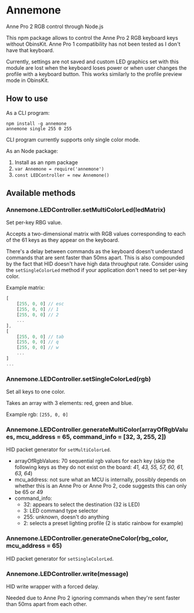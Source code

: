 # Annemone

Anne Pro 2 RGB control through Node.js

This npm package allows to control the Anne Pro 2 RGB keyboard keys without ObinsKit. Anne Pro 1 compatibility has not been tested as I don't have that keyboard.

Currently, settings are not saved and custom LED graphics set with this module are lost when the keyboard loses power or when user changes the profile with a keyboard button. This works similarly to the profile preview mode in ObinsKit.

## How to use

As a CLI program:

```shell
npm install -g annemone
annemone single 255 0 255
```

CLI program currently supports only single color mode.

As an Node package:

1. Install as an npm package
2. `var Annemone = require('annemone')`
3. `const LEDController = new Annemone()`

## Available methods

### Annemone.LEDController.setMultiColorLed(ledMatrix)

Set per-key RBG value.

Accepts a two-dimensional matrix with RGB values corresponding to each of the 61 keys as they appear on the keyboard.

There's a delay between commands as the keyboard doesn't understand commands that are sent faster than 50ms apart. This is also compounded by the fact that HID doesn't have high data throughput rate. Consider using the `setSingleColorLed` method if your application don't need to set per-key color.

Example matrix:

```js
[
    [255, 0, 0] // esc
    [255, 0, 0] // 1
    [255, 0, 0] // 2
    ...
],
[
    [255, 0, 0] // tab
    [255, 0, 0] // q
    [255, 0, 0] // w
    ...
]
...
```

### Annemone.LEDController.setSingleColorLed(rgb)

Set all keys to one color.

Takes an array with 3 elements: red, green and blue.

Example rgb: `[255, 0, 0]`

### Annemone.LEDController.generateMultiColor(arrayOfRgbValues, mcu_address = 65, command_info = [32, 3, 255, 2])

HID packet generator for `setMultiColorLed`.

- arrayOfRgbValues: 70 sequential rgb values for each key (skip the following keys as they do not exist on the board: *41, 43, 55, 57, 60, 61, 63, 64*)
- mcu_address: not sure what an MCU is internally, possibly depends on whether this is an Anne Pro or Anne Pro 2, code suggests this can only be 65 or 49
- command_info:
  - 32: appears to select the destination (32 is LED)
  - 3: LED command type selector
  - 255: unknown, doesn't do anything
  - 2: selects a preset lighting profile (2 is static rainbow for example)

### Annemone.LEDController.generateOneColor(rbg_color, mcu_address = 65)

HID packet generator for `setSingleColorLed`.

### Annemone.LEDController.write(message)

HID write wrapper with a forced delay.

Needed due to Anne Pro 2 ignoring commands when they're sent faster than 50ms apart from each other.
